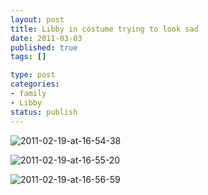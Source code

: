 ```yaml
--- 
layout: post
title: Libby in costume trying to look sad
date: 2011-03-03
published: true
tags: []

type: post
categories: 
- family
- Libby
status: publish
---
```


![2011-02-19-at-16-54-38](http://media.eick.us/2011/02/2011-02-19-at-16-54-38.jpg)

![2011-02-19-at-16-55-20](http://media.eick.us/2011/02/2011-02-19-at-16-55-20.jpg)

![2011-02-19-at-16-56-59](http://media.eick.us/2011/02/2011-02-19-at-16-56-59.jpg)
